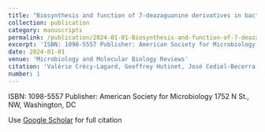 ```yaml
---
title: "Biosynthesis and function of 7-deazaguanine derivatives in bacteria and phages"
collection: publication
category: manuscripts
permalink: /publication/2024-01-01-Biosynthesis-and-function-of-7-deazaguanine-derivatives-in-bacteria-and-phages
excerpt: 'ISBN: 1098-5557 Publisher: American Society for Microbiology 1752 N St., NW, Washington, DC'
date: 2024-01-01
venue: 'Microbiology and Molecular Biology Reviews'
citation: 'Valérie Crécy-Lagard, Geoffrey Hutinet, José Cediel-Becerra, Yifeng Yuan, Rémi Zallot, Marc Chevrette, RM Ratnayake, Marshall Jaroch, Samia Quaiyum, Steven Bruner. &quot;Biosynthesis and function of 7-deazaguanine derivatives in bacteria and phages.&quot; Microbiology and Molecular Biology Reviews, 2024.'
number: 1
---
```

ISBN: 1098-5557 Publisher: American Society for Microbiology 1752 N St., NW, Washington, DC

Use [Google Scholar](https://scholar.google.com/scholar?q=Biosynthesis+and+function+of+7-deazaguanine+derivatives+in+bacteria+and+phages) for full citation
